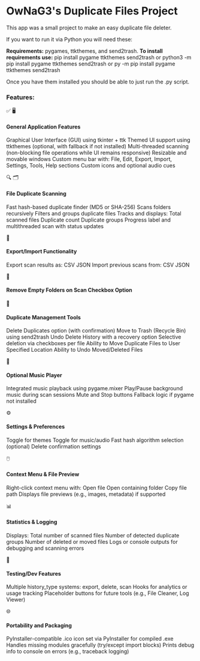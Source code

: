 <h1><b> OwNaG3's Duplicate Files Project</h1></b>

This app was a small project to make an easy duplicate file deleter. 

If you want to run it via Python you will need these:

<b>Requirements:</b>
pygames, ttkthemes, and send2trash. 
<b>To install requirements use:</b>
pip install pygame ttkthemes send2trash
or
python3 -m pip install pygame ttkthemes send2trash
or 
py -m pip install pygame ttkthemes send2trash

Once you have them installed you should be able to just run the .py script.

<h3>Features:</h3>

✅ 🖥️ <h4>General Application Features</h4>
Graphical User Interface (GUI) using tkinter + ttk
Themed UI support using ttkthemes (optional, with fallback if not installed)
Multi-threaded scanning (non-blocking file operations while UI remains responsive)
Resizable and movable windows
Custom menu bar with:
File, Edit, Export, Import, Settings, Tools, Help sections
Custom icons and optional audio cues

🔍 🗂️ <h4>File Duplicate Scanning</h4>
Fast hash-based duplicate finder (MD5 or SHA-256)
Scans folders recursively
Filters and groups duplicate files
Tracks and displays:
Total scanned files
Duplicate count
Duplicate groups
Progress label and multithreaded scan with status updates

📂 <h4>Export/Import Functionality</h4>
Export scan results as:
CSV
JSON
Import previous scans from:
CSV
JSON

📂 <h4>Remove Empty Folders on Scan Checkbox Option</h4>

🧹 <h4>Duplicate Management Tools</h4>
Delete Duplicates option (with confirmation)
Move to Trash (Recycle Bin) using send2trash
Undo Delete History with a recovery option
Selective deletion via checkboxes per file
Ability to Move Duplicate Files to User Specified Location
Ability to Undo Moved/Deleted Files

🎵 <h4>Optional Music Player</h4>
Integrated music playback using pygame.mixer
Play/Pause background music during scan sessions
Mute and Stop buttons
Fallback logic if pygame not installed

⚙️ <h4>Settings & Preferences</h4>
Toggle for themes
Toggle for music/audio
Fast hash algorithm selection (optional)
Delete confirmation settings

🖱️ <h4>Context Menu & File Preview</h4>
Right-click context menu with:
Open file
Open containing folder
Copy file path
Displays file previews (e.g., images, metadata) if supported

📊 <h4>Statistics & Logging</h4>
Displays:
Total number of scanned files
Number of detected duplicate groups
Number of deleted or moved files
Logs or console outputs for debugging and scanning errors

🧪 <h4>Testing/Dev Features</h4>
Multiple history_type systems: export, delete, scan
Hooks for analytics or usage tracking
Placeholder buttons for future tools (e.g., File Cleaner, Log Viewer)

🌐 <h4>Portability and Packaging</h4>
PyInstaller-compatible
.ico icon set via PyInstaller for compiled .exe
Handles missing modules gracefully (try/except import blocks)
Prints debug info to console on errors (e.g., traceback logging)
